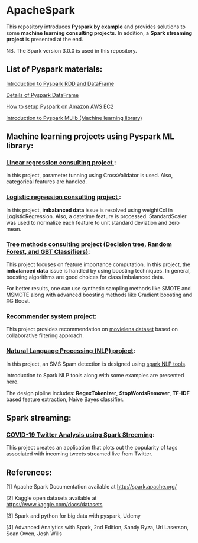 <h1>ApacheSpark</h1> 

This repository introduces **Pyspark by example** and provides solutions to some **machine learning consulting projects**. In addition, a **Spark streaming project** is presented at the end. 

NB. The Spark version 3.0.0 is used in this repository.

## List of Pyspark materials:

<a href="pyspark-test.ipynb">Introduction to Pyspark RDD and DataFrame</a>

<a href="dataFrame-basics.ipynb">Details of Pyspark DataFrame</a>

<a href="PySpark-AWS-EC2.ipynb">How to setup Pyspark on Amazon AWS EC2 </a>

<a href="pyspark-MLlib.ipynb"> Introduction to Pyspark MLlib (Machine learning library) </a>

## Machine learning projects using Pyspark ML library:

### <a href="Linear_Regression_Consulting_Project.ipynb"> Linear regression consulting project </a>:

In this project, parameter tunning using CrossValidator is used. Also, categorical features are handled.

### <a href="Logistic_Regression_Consulting_Project.ipynb"> Logistic regression consulting project </a>:

In this project, **imbalanced data** issue is resolved using weightCol in LogisticRegression. Also, a datetime feature is processed. StandardScaler was used to normalize each feature to unit standard deviation and zero mean.

### <a href="Tree_Methods_Consulting_Project.ipynb"> Tree methods consulting project (Decision tree, Random Forest, and GBT Classifiers)</a>:

This project focuses on feature importance computation. In this project, the **imbalanced data** issue is handled by using boosting techniques. In general, boosting algorithms are good choices for class imbalanced data.

For better results, one can use synthetic sampling methods like SMOTE and MSMOTE along with advanced boosting methods like Gradient boosting and XG Boost.


### <a href="Recommender_System_Project.ipynb"> Recommender system project</a>:

This project provides recommendation on [movielens dataset](https://grouplens.org/datasets/movielens/) based on collaborative filtering approach.


### <a href="NLP_Project.ipynb"> Natural Language Processing (NLP) project</a>:

In this project, an SMS Spam detection is designed using <a href="NLP_Tools.ipynb"> spark NLP tools</a>.

Introduction to Spark NLP tools along with some examples are presented <a href="NLP_Tools.ipynb"> here</a>.

The design pipline includes: **RegexTokenizer**, **StopWordsRemover**, **TF-IDF** based feature extraction, Naive Bayes classifier.


## Spark streaming:

### <a href="Spark-Streaming.ipynbb"> COVID-19 Twitter Analysis using Spark Streeming</a>:

This project creates an application that plots out the popularity of tags associated with incoming tweets streamed live from Twitter. 


## References:

[1] Apache Spark Documentation available at http://spark.apache.org/

[2] Kaggle open datasets available at https://www.kaggle.com/docs/datasets

[3] Spark and python for big data with pyspark, Udemy

[4] Advanced Analytics with Spark, 2nd Edition, Sandy Ryza, Uri Laserson, Sean Owen, Josh Wills


<!-- Frequent pattern mining -->
